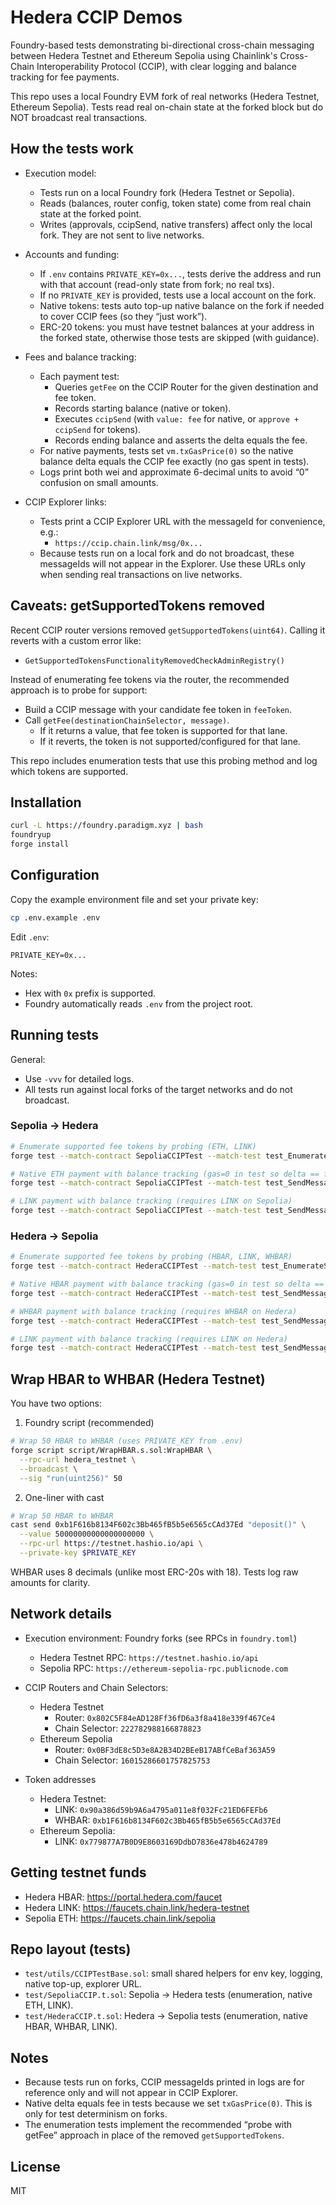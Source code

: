 # Hedera CCIP Demos

Foundry-based tests demonstrating bi-directional cross-chain messaging between Hedera Testnet and Ethereum Sepolia using Chainlink's Cross-Chain Interoperability Protocol (CCIP), with clear logging and balance tracking for fee payments.

This repo uses a local Foundry EVM fork of real networks (Hedera Testnet, Ethereum Sepolia). Tests read real on-chain state at the forked block but do NOT broadcast real transactions.

## How the tests work

- Execution model:

  - Tests run on a local Foundry fork (Hedera Testnet or Sepolia).
  - Reads (balances, router config, token state) come from real chain state at the forked point.
  - Writes (approvals, ccipSend, native transfers) affect only the local fork. They are not sent to live networks.

- Accounts and funding:

  - If `.env` contains `PRIVATE_KEY=0x...`, tests derive the address and run with that account (read-only state from fork; no real txs).
  - If no `PRIVATE_KEY` is provided, tests use a local account on the fork.
  - Native tokens: tests auto top-up native balance on the fork if needed to cover CCIP fees (so they “just work”).
  - ERC-20 tokens: you must have testnet balances at your address in the forked state, otherwise those tests are skipped (with guidance).

- Fees and balance tracking:

  - Each payment test:
    - Queries `getFee` on the CCIP Router for the given destination and fee token.
    - Records starting balance (native or token).
    - Executes `ccipSend` (with `value: fee` for native, or `approve + ccipSend` for tokens).
    - Records ending balance and asserts the delta equals the fee.
  - For native payments, tests set `vm.txGasPrice(0)` so the native balance delta equals the CCIP fee exactly (no gas spent in tests).
  - Logs print both wei and approximate 6-decimal units to avoid “0” confusion on small amounts.

- CCIP Explorer links:
  - Tests print a CCIP Explorer URL with the messageId for convenience, e.g.:
    - `https://ccip.chain.link/msg/0x...`
  - Because tests run on a local fork and do not broadcast, these messageIds will not appear in the Explorer. Use these URLs only when sending real transactions on live networks.

## Caveats: getSupportedTokens removed

Recent CCIP router versions removed `getSupportedTokens(uint64)`. Calling it reverts with a custom error like:

- `GetSupportedTokensFunctionalityRemovedCheckAdminRegistry()`

Instead of enumerating fee tokens via the router, the recommended approach is to probe for support:

- Build a CCIP message with your candidate fee token in `feeToken`.
- Call `getFee(destinationChainSelector, message)`.
  - If it returns a value, that fee token is supported for that lane.
  - If it reverts, the token is not supported/configured for that lane.

This repo includes enumeration tests that use this probing method and log which tokens are supported.

## Installation

```bash
curl -L https://foundry.paradigm.xyz | bash
foundryup
forge install
```

## Configuration

Copy the example environment file and set your private key:

```bash
cp .env.example .env
```

Edit `.env`:

```
PRIVATE_KEY=0x...
```

Notes:

- Hex with `0x` prefix is supported.
- Foundry automatically reads `.env` from the project root.

## Running tests

General:

- Use `-vvv` for detailed logs.
- All tests run against local forks of the target networks and do not broadcast.

### Sepolia → Hedera

```bash
# Enumerate supported fee tokens by probing (ETH, LINK)
forge test --match-contract SepoliaCCIPTest --match-test test_EnumerateSupportedFeeTokens -vvv

# Native ETH payment with balance tracking (gas=0 in test so delta == fee)
forge test --match-contract SepoliaCCIPTest --match-test test_SendMessageWithNativeETH -vvv

# LINK payment with balance tracking (requires LINK on Sepolia)
forge test --match-contract SepoliaCCIPTest --match-test test_SendMessageWithLINK -vvv
```

### Hedera → Sepolia

```bash
# Enumerate supported fee tokens by probing (HBAR, LINK, WHBAR)
forge test --match-contract HederaCCIPTest --match-test test_EnumerateSupportedFeeTokens -vvv

# Native HBAR payment with balance tracking (gas=0 in test so delta == fee)
forge test --match-contract HederaCCIPTest --match-test test_SendMessageWithNativeHBAR -vvv

# WHBAR payment with balance tracking (requires WHBAR on Hedera)
forge test --match-contract HederaCCIPTest --match-test test_SendMessageWithWHBAR -vvv

# LINK payment with balance tracking (requires LINK on Hedera)
forge test --match-contract HederaCCIPTest --match-test test_SendMessageWithLINK -vvv
```

## Wrap HBAR to WHBAR (Hedera Testnet)

You have two options:

1. Foundry script (recommended)

```bash
# Wrap 50 HBAR to WHBAR (uses PRIVATE_KEY from .env)
forge script script/WrapHBAR.s.sol:WrapHBAR \
  --rpc-url hedera_testnet \
  --broadcast \
  --sig "run(uint256)" 50
```

2. One-liner with cast

```bash
# Wrap 50 HBAR to WHBAR
cast send 0xb1F616b8134F602c3Bb465fB5b5e6565cCAd37Ed "deposit()" \
  --value 50000000000000000000 \
  --rpc-url https://testnet.hashio.io/api \
  --private-key $PRIVATE_KEY
```

WHBAR uses 8 decimals (unlike most ERC-20s with 18). Tests log raw amounts for clarity.

## Network details

- Execution environment: Foundry forks (see RPCs in `foundry.toml`)

  - Hedera Testnet RPC: `https://testnet.hashio.io/api`
  - Sepolia RPC: `https://ethereum-sepolia-rpc.publicnode.com`

- CCIP Routers and Chain Selectors:

  - Hedera Testnet
    - Router: `0x802C5F84eAD128Ff36fD6a3f8a418e339f467Ce4`
    - Chain Selector: `222782988166878823`
  - Ethereum Sepolia
    - Router: `0x0BF3dE8c5D3e8A2B34D2BEeB17ABfCeBaf363A59`
    - Chain Selector: `16015286601757825753`

- Token addresses
  - Hedera Testnet:
    - LINK: `0x90a386d59b9A6a4795a011e8f032Fc21ED6FEFb6`
    - WHBAR: `0xb1F616b8134F602c3Bb465fB5b5e6565cCAd37Ed`
  - Ethereum Sepolia:
    - LINK: `0x779877A7B0D9E8603169DdbD7836e478b4624789`

## Getting testnet funds

- Hedera HBAR: https://portal.hedera.com/faucet
- Hedera LINK: https://faucets.chain.link/hedera-testnet
- Sepolia ETH: https://faucets.chain.link/sepolia

## Repo layout (tests)

- `test/utils/CCIPTestBase.sol`: small shared helpers for env key, logging, native top-up, explorer URL.
- `test/SepoliaCCIP.t.sol`: Sepolia → Hedera tests (enumeration, native ETH, LINK).
- `test/HederaCCIP.t.sol`: Hedera → Sepolia tests (enumeration, native HBAR, WHBAR, LINK).

## Notes

- Because tests run on forks, CCIP messageIds printed in logs are for reference only and will not appear in CCIP Explorer.
- Native delta equals fee in tests because we set `txGasPrice(0)`. This is only for test determinism on forks.
- The enumeration tests implement the recommended “probe with getFee” approach in place of the removed `getSupportedTokens`.

## License

MIT
